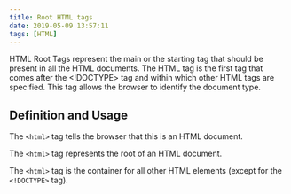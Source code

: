 ```yaml
---
title: Root HTML tags
date: 2019-05-09 13:57:11
tags: [HTML]
---
```

HTML Root Tags represent the main or the starting tag that should be present in all the HTML documents. The HTML tag is the first tag that comes after the <!DOCTYPE> tag and within which other HTML tags are specified. This tag allows the browser to identify the document type.

## Definition and Usage

The `<html>` tag tells the browser that this is an HTML document.

The `<html>` tag represents the root of an HTML document.

The `<html>` tag is the container for all other HTML elements (except for the `<!DOCTYPE>` tag).